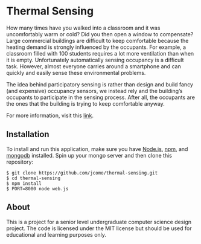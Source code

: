 # Thermal Sensing

How many times have you walked into a classroom and it was uncomfortably warm or cold? Did you then open a window to compensate? Large commercial buildings are difficult to keep comfortable because the heating demand is strongly influenced by the occupants. For example, a classroom filled with 100 students requires a lot more ventilation than when it is empty. Unfortunately automatically sensing occupancy is a difficult task. However, almost everyone carries around a smartphone and can quickly and easily sense these environmental problems.

The idea behind participatory sensing is rather than design and build fancy (and expensive) occupancy sensors, we instead rely and the building’s occupants to participate in the sensing process. After all, the occupants are the ones that the building is trying to keep comfortable anyway.

For more information, visit this [link](http://www.eg.bucknell.edu/~cs475/wordpress/?page_id=114).

## Installation

To install and run this application, make sure you have [Node.js](http://nodejs.org/), [npm](https://www.npmjs.org/), and [mongodb](http://www.mongodb.org/) installed. Spin up your mongo server and then clone this repository:

```
$ git clone https://github.com/jcomo/thermal-sensing.git
$ cd thermal-sensing
$ npm install
$ PORT=8080 node web.js
```

## About

This is a project for a senior level undergraduate computer science design project. The code is licensed under the MIT license but should be used for educational and learning purposes only.